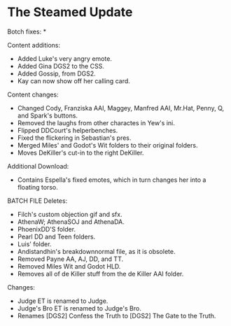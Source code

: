 # The Steamed Update

Botch fixes:
  * 
  
Content additions:
  * Added Luke's very angry emote.
  * Added Gina DGS2 to the CSS.
  * Added Gossip, from DGS2.
  * Kay can now show off her calling card.
 
Content changes:
  * Changed  Cody, Franziska AAI, Maggey, Manfred AAI, Mr.Hat, Penny, Q, and Spark's buttons.
  * Removed the laughs from other charactes in Yew's ini.
  * Flipped DDCourt's helperbenches.
  * Fixed the flickering in Sebastian's pres.
  * Merged Miles' and Godot's Wit folders to their original folders.
  * Moves DeKiller's cut-in to the right DeKiller.

Additional Download:
  * Contains Espella's fixed emotes, which in turn changes her into a floating torso.
 
BATCH FILE
Deletes:
  * Filch's custom objection gif and sfx.
  * AthenaW; AthenaSOJ and AthenaDA.
  * PhoenixDD'S folder.
  * Pearl DD and Teen folders.
  * Luis' folder.
  * Andistandhin's breakdownnormal file, as it is obsolete.
  * Removed Payne AA, AJ, DD, and TT.
  * Removed Miles Wit and Godot HLD.
  * Removes all of de Killer stuff from the de Killer AAI folder.
  
Changes:
  * Judge ET is renamed to Judge.
  * Judge's Bro ET is renamed to Judge's Bro.
  * Renames [DGS2] Confess the Truth to [DGS2] The Gate to the Truth.
 
